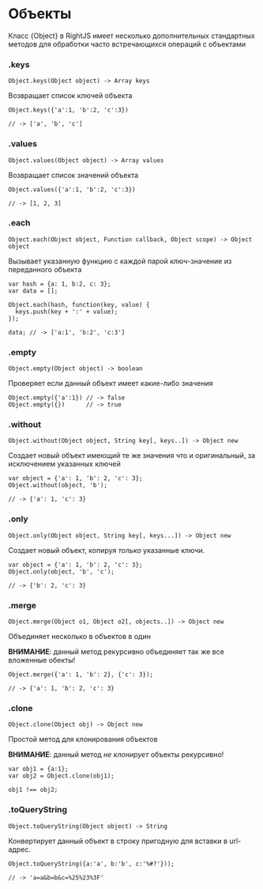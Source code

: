 # Объекты

Класс {Object} в RightJS имеет несколько дополнительных стандартных методов
для обработки часто встречающихся операций с объектами

### .keys

    Object.keys(Object object) -> Array keys

Возвращает список ключей объекта

    Object.keys({'a':1, 'b':2, 'c':3})

    // -> ['a', 'b', 'c']


### .values

    Object.values(Object object) -> Array values

Возвращает список значений объекта

    Object.values({'a':1, 'b':2, 'c':3})

    // -> [1, 2, 3]


### .each

    Object.each(Object object, Function callback, Object scope) -> Object object

Вызывает указанную функцию с каждой парой ключ-значение из переданного объекта

    var hash = {a: 1, b:2, c: 3};
    var data = [];

    Object.each(hash, function(key, value) {
      keys.push(key + ':' + value);
    });

    data; // -> ['a:1', 'b:2', 'c:3']



### .empty

    Object.empty(Object object) -> boolean

Проверяет если данный объект имеет какие-либо значения

    Object.empty({'a':1}) // -> false
    Object.empty({})      // -> true

### .without

    Object.without(Object object, String key[, keys..]) -> Object new

Создает новый объект имеющий те же значения что и оригинальный, за
исключением указанных ключей

    var object = {'a': 1, 'b': 2, 'c': 3};
    Object.without(object, 'b');

    // -> {'a': 1, 'c': 3}

### .only

    Object.only(Object object, String key[, keys...]) -> Object new

Создает новый объект, копируя _только_ указанные ключи.

    var object = {'a': 1, 'b': 2, 'c': 3};
    Object.only(object, 'b', 'c');

    // -> {'b': 2, 'c': 3}

### .merge

    Object.merge(Object o1, Object o2[, objects..]) -> Object new

Объединяет несколько в объектов в один

__ВНИМАНИЕ__: данный метод рекурсивно объединяет так же все вложенные обекты!

    Object.merge({'a': 1, 'b': 2}, {'c': 3});

    // -> {'a': 1, 'b': 2, 'c': 3}


### .clone

    Object.clone(Object obj) -> Object new

Простой метод для клонирования объектов

__ВНИМАНИЕ__: данный метод _не клонирует_ объекты рекурсивно!

    var obj1 = {a:1};
    var obj2 = Object.clone(obj1);

    obj1 !== obj2;


### .toQueryString

    Object.toQueryString(Object object) -> String

Конвертирует данный объект в строку пригодную для вставки в url-адрес.

    Object.toQueryString({a:'a', b:'b', c:'%#?'}));

    // -> 'a=a&b=b&c=%25%23%3F'
